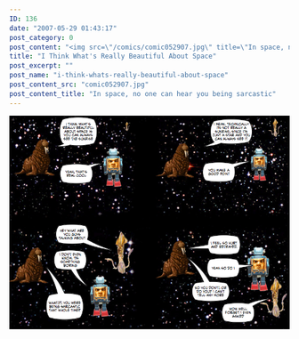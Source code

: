 ```yaml
---
ID: 136
date: "2007-05-29 01:43:17"
post_category: 0
post_content: "<img src=\"/comics/comic052907.jpg\" title=\"In space, no one can hear you being sarcastic\"/>"
title: "I Think What's Really Beautiful About Space"
post_excerpt: ""
post_name: "i-think-whats-really-beautiful-about-space"
post_content_src: "comic052907.jpg"
post_content_title: "In space, no one can hear you being sarcastic"
---
```



[![In space, no one can hear you being sarcastic](/comics-hi-res/comic052907.jpg)](/comics-hi-res/comic052907.jpg "In space, no one can hear you being sarcastic")

